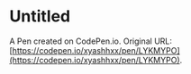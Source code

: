 # Untitled

A Pen created on CodePen.io. Original URL: [https://codepen.io/xyashhxx/pen/LYKMYPO](https://codepen.io/xyashhxx/pen/LYKMYPO).

